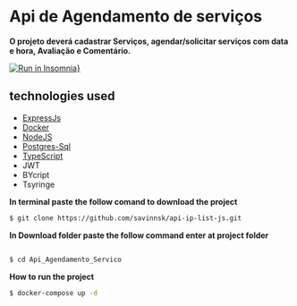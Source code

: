 # Api de Agendamento de serviços

**O projeto deverá cadastrar Serviços, agendar/solicitar serviços com data e hora, Avaliação e Comentário.**

[![Run in Insomnia}](https://insomnia.rest/images/run.svg)](https://raw.githubusercontent.com/savinnsk/Api_Agendamento_Servico/main/Insomnia.json)


## technologies used

- [ExpressJs](https://expressjs.com/)
- [Docker](https://www.docker.com/)
- [NodeJS](https://nodejs.org/pt-br/)
- [Postgres-Sql](https://www.postgresql.org/)
- [TypeScript](https://www.typescriptlang.org/)
- JWT
- BYcript
- Tsyringe


**In terminal paste the follow comand to download the project**

```zsh
$ git clone https://github.com/savinnsk/api-ip-list-js.git
```

**In Download folder paste the follow command enter at project folder**
```zsh

$ cd Api_Agendamento_Servico

```

**How to run the project**

```zsh
$ docker-compose up -d
```
